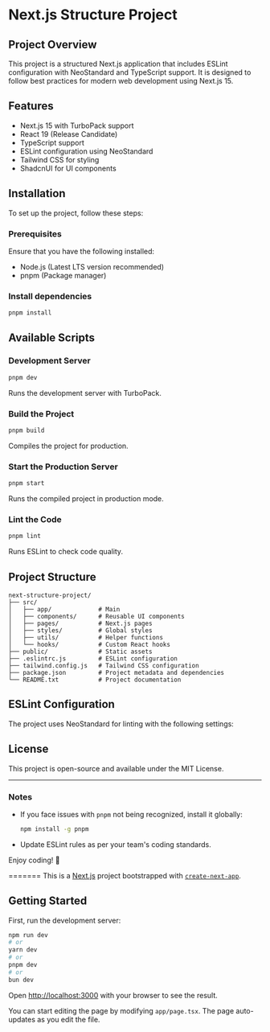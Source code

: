
# Next.js Structure Project

## Project Overview
This project is a structured Next.js application that includes ESLint configuration with NeoStandard and TypeScript support. It is designed to follow best practices for modern web development using Next.js 15.

## Features
- Next.js 15 with TurboPack support
- React 19 (Release Candidate)
- TypeScript support
- ESLint configuration using NeoStandard
- Tailwind CSS for styling
- ShadcnUI for UI components

## Installation
To set up the project, follow these steps:

### Prerequisites
Ensure that you have the following installed:
- Node.js (Latest LTS version recommended)
- pnpm (Package manager)

### Install dependencies
```sh
pnpm install
```

## Available Scripts

### Development Server
```sh
pnpm dev
```
Runs the development server with TurboPack.

### Build the Project
```sh
pnpm build
```
Compiles the project for production.

### Start the Production Server
```sh
pnpm start
```
Runs the compiled project in production mode.

### Lint the Code
```sh
pnpm lint
```
Runs ESLint to check code quality.

## Project Structure
```
next-structure-project/
├── src/
│   ├── app/             # Main
│   ├── components/      # Reusable UI components
│   ├── pages/           # Next.js pages
│   ├── styles/          # Global styles
│   ├── utils/           # Helper functions
│   └── hooks/           # Custom React hooks
├── public/              # Static assets
├── .eslintrc.js         # ESLint configuration
├── tailwind.config.js   # Tailwind CSS configuration
├── package.json         # Project metadata and dependencies
└── README.txt           # Project documentation
```

## ESLint Configuration
The project uses NeoStandard for linting with the following settings:
## License
This project is open-source and available under the MIT License.

---

### Notes
- If you face issues with `pnpm` not being recognized, install it globally:
  ```sh
  npm install -g pnpm
  ```
- Update ESLint rules as per your team's coding standards.

Enjoy coding! 🚀

=======
This is a [Next.js](https://nextjs.org) project bootstrapped with [`create-next-app`](https://nextjs.org/docs/app/api-reference/cli/create-next-app).

## Getting Started

First, run the development server:

```bash
npm run dev
# or
yarn dev
# or
pnpm dev
# or
bun dev
```

Open [http://localhost:3000](http://localhost:3000) with your browser to see the result.

You can start editing the page by modifying `app/page.tsx`. The page auto-updates as you edit the file.


